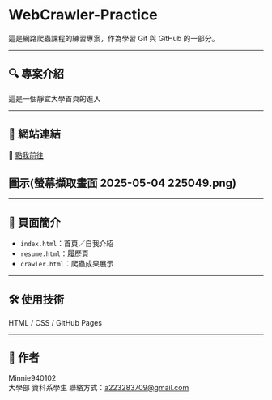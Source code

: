
# WebCrawler-Practice

這是網路爬蟲課程的練習專案，作為學習 Git 與 GitHub 的一部分。

---

## 🔍 專案介紹

這是一個靜宜大學首頁的進入

---

## 🔗 網站連結

🧭 [點我前往](https://www.pu.edu.tw/)
## 圖示(螢幕擷取畫面 2025-05-04 225049.png)

---



## 📄 頁面簡介

- `index.html`：首頁／自我介紹  
- `resume.html`：履歷頁  
- `crawler.html`：爬蟲成果展示  

---

## 🛠 使用技術

HTML / CSS / GitHub Pages

---

## 👤 作者

Minnie940102  
大學部  資科系學生
聯絡方式：a223283709@gmail.com
